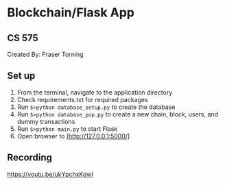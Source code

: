 # Blockchain/Flask App
## CS 575

Created By: Fraser Torning

## Set up

1. From the terminal, navigate to the application directory
2. Check requirements.txt for required packages
3. Run `$>python database_setup.py` to create the database
4. Run `$>python database_pop.py` to create a new chain, block, users, and dummy transactions
5. Run `$>python main.py` to start Flask
6. Open browser to [http://127.0.0.1:5000/]

## Recording

https://youtu.be/ukYpchxKgwI


